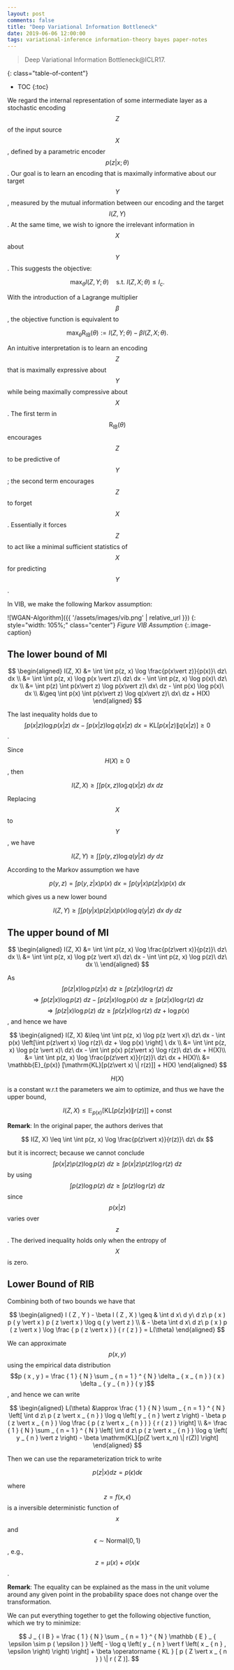 ```yaml
---
layout: post
comments: false
title: "Deep Variational Information Bottleneck"
date: 2019-06-06 12:00:00
tags: variational-inference information-theory bayes paper-notes
---
```


> Deep Variational Information Bottleneck@ICLR17.

<!--more-->

{: class="table-of-content"}
* TOC
{:toc}

We regard the internal representation of some intermediate layer as a stochastic encoding $$Z$$ of the input source $$X$$, defined by a parametric encoder $$p(z \vert x; \theta)$$. Our goal is to learn an encoding that is maximally informative about our target $$Y$$, measured by the mutual information between our encoding and the target $$I(Z, Y)$$. At the same time, we wish to ignore the irrelevant information in $$X$$ about $$Y$$. This suggests the objective:

$$
\max_\theta I(Z, Y; \theta)\quad \mathrm{s.t.}\ I(Z, X; \theta) \leq I_c.
$$

With the introduction of a Lagrange multiplier $$\beta$$, the objective function is equivalent to

$$
\max_{\theta} \mathrm{R_{IB}}(\theta) := I (Z, Y; \theta) - \beta I(Z, X; \theta).
$$

An intuitive interpretation is to learn an encoding $$Z$$ that is maximally expressive about $$Y$$ while being maximally compressive about $$X$$. The first term in $$\mathrm{R_{IB}}(\theta)$$ encourages $$Z$$ to be predictive of $$Y$$; the second term encourages $$Z$$ to forget $$X$$. Essentially it forces $$Z$$ to act like a minimal sufficient statistics of $$X$$ for predicting $$Y$$.

In VIB, we make the following Markov assumption:


![WGAN-Algorithm]({{ '/assets/images/vib.png' | relative_url }})
{: style="width: 105%;" class="center"}
*Figure VIB Assumption*
{:.image-caption}

## The lower bound of MI

$$
\begin{aligned}
I(Z, X) &= \int \int p(z, x) \log \frac{p(x\vert z)}{p(x)}\ dz\ dx \\
        &= \int \int p(z, x) \log p(x \vert z)\ dz\ dx - \int \int p(z, x) \log p(x)\ dz\ dx \\
        &= \int p(z) \int p(x\vert z) \log p(x\vert z)\ dx\ dz - \int p(x) \log p(x)\ dx \\
        &\geq \int p(x) \int p(x\vert z) \log q(x\vert z)\ dx\ dz + H(X) 
\end{aligned}
$$

The last inequality holds due to $$\int p(x\vert z) \log p(x\vert z)\ dx - \int p(x\vert z) \log q(x\vert z)\ dx = \mathrm{KL}[p(x\vert z) \| q(x\vert z)] \geq 0$$.

Since $$H(X) \geq 0$$, then 

$$
I(Z, X) \geq \int \int p(x, z) \log q(x \vert z)\ dx\ dz
$$

Replacing $$X$$ to $$Y$$, we have 

$$
I(Z, Y) \geq \int \int p(y, z) \log q(y \vert z)\ dy\ dz
$$

According to the Markov assumption we have

$$
p(y, z) = \int p(y, z \vert x) p(x)\ dx = \int p(y\vert x) p(z\vert x) p(x)\ dx
$$

which gives us a new lower bound

$$
I(Z, Y) \geq \int \int p(y\vert x) p(z\vert x) p(x) \log q(y \vert z)\ dx\ dy\ dz
$$


## The upper bound of MI

$$
\begin{aligned}
I(Z, X) &= \int \int p(z, x) \log \frac{p(z\vert x)}{p(z)}\ dz\ dx \\
        &= \int \int p(z, x) \log p(z \vert x)\ dz\ dx - \int \int p(z, x) \log p(z)\ dz\ dx \\
\end{aligned}
$$

As $$\int p(z\vert x) \log p(z\vert x)\ dz \geq \int p(z\vert x) \log r(z)\ dz$$  $$\Longrightarrow \int p(z\vert x) \log p(z)\ dz - \int p(z\vert x) \log p(x)\ dz \geq \int p(z\vert x) \log r(z)\ dz$$ $$\Longrightarrow \int p(z\vert x) \log p(z)\ dz \geq \int p(z\vert x) \log r(z)\ dz + \log p(x)$$, and hence we have

$$
\begin{aligned}
I(Z, X) &\leq \int \int p(z, x) \log p(z \vert x)\ dz\ dx - \int p(x) \left[\int p(z\vert x) \log r(z)\ dz + \log p(x) \right] \ dx \\
&= \int \int p(z, x) \log p(z \vert x)\ dz\ dx - \int \int  p(x) p(z\vert x) \log r(z)\ dz\ dx + H(X)\\
&= \int \int p(z, x) \log \frac{p(z\vert x)}{r(z)}\ dz\ dx + H(X)\\
&= \mathbb{E}_{p(x)} [\mathrm{KL}[p(z\vert x) \| r(z)]] + H(X)
\end{aligned}
$$

$$H(X)$$ is a constant w.r.t the parameters we aim to optimize, and thus we have the upper bound,

$$
I(Z, X) \leq \mathbb{E}_{p(x)} [\mathrm{KL}[p(z\vert x) \| r(z)]] + \mathrm{const}
$$

**Remark**: In the original paper, the authors derives that 

$$
I(Z, X) \leq \int \int p(z, x) \log \frac{p(z\vert x)}{r(z)}\ dz\ dx
$$

but it is incorrect; because we cannot conclude $$\int p(x\vert z) p(z) \log p(z)\ d z \geq \int p(x\vert z) p(z) \log r(z)\ d z$$  by using $$\int p(z) \log p(z)\ d z \geq \int  p(z) \log r(z)\ d z$$ since $$p(x\vert z)$$ varies over $$z$$. The derived inequality holds only when the entropy of $$X$$ is zero.

## Lower Bound of RIB

Combining both of two bounds we have that

$$
\begin{aligned} I ( Z , Y ) - \beta I ( Z , X ) \geq & \int d x\ d y\ d z\ p ( x ) p ( y \vert x ) p ( z \vert x ) \log q ( y \vert z ) \\ & - \beta \int d x\ d z\ p ( x ) p ( z \vert x ) \log \frac { p ( z \vert x ) } { r ( z ) } = L(\theta) \end{aligned}
$$

We can approximate $$p(x, y)$$ using the empirical data distribution $$p ( x , y ) = \frac { 1 } { N } \sum _ { n = 1 } ^ { N } \delta _ { x _ { n } } ( x ) \delta _ { y _ { n } } ( y )$$, and hence we can write

$$
\begin{aligned}
L(\theta) &\approx \frac { 1 } { N } \sum _ { n = 1 } ^ { N } \left[ \int d z\ p ( z \vert x _ { n } ) \log q \left( y _ { n } \vert z \right) - \beta p ( z \vert x _ { n } ) \log \frac { p ( z \vert x _ { n } ) } { r ( z ) } \right] \\
&= \frac { 1 } { N } \sum _ { n = 1 } ^ { N } \left[ \int d z\ p ( z \vert x _ { n } ) \log q \left( y _ { n } \vert z \right) - \beta \mathrm{KL}[p(Z \vert x_n) \| r(Z)] \right]
\end{aligned}
$$

Then we can use the reparameterization trick to write

$$
p(z \vert x)dz = p(\epsilon)d\epsilon
$$

where $$z = f(x, \epsilon)$$ is a inversible deterministic function of $$x$$ and $$\epsilon \sim \mathrm{Normal}(0, 1)$$, e.g., $$z = \mu(x) + \sigma(x) \epsilon$$. 

**Remark**: The equality can be explained as the mass in the unit volume around any given point in the probability space does not change over the transformation. 

We can put everything together to get the following objective function, which we try to minimize:

$$
J _ { I B } = \frac { 1 } { N } \sum _ { n = 1 } ^ { N } \mathbb { E } _ { \epsilon \sim p ( \epsilon ) } \left[ - \log q \left( y _ { n } \vert f \left( x _ { n } , \epsilon \right) \right) \right] + \beta \operatorname { KL } [ p ( Z \vert x _ { n } ) \| r ( Z )].
$$



































